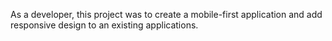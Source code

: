 As a developer, this project was to create a mobile-first application  and add responsive design to an existing applications. 
